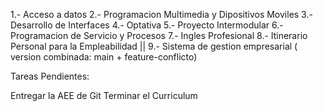 1.- Acceso a datos
2.- Programacion Multimedia y Dipositivos Moviles
3.- Desarrollo de Interfaces
4.- Optativa
5.- Proyecto Intermodular
6.- Programacion de Servicio y Procesos
7.- Ingles Profesional
8.- Itinerario Personal para la Empleabilidad ||
9.- Sistema de gestion empresarial ( version combinada: main + feature-conflicto)

Tareas Pendientes:

Entregar la AEE de Git
Terminar el Curriculum
